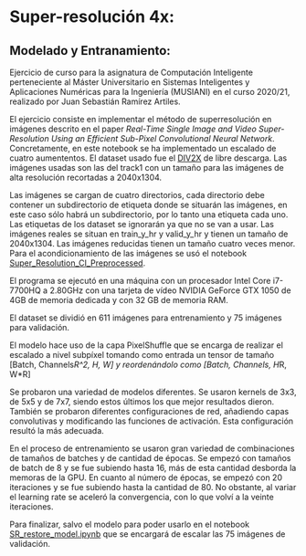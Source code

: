 # Super-resolución 4x:
## Modelado y Entranamiento:

Ejercicio de curso para la asignatura de Computación Inteligente perteneciente al Máster Universitario en Sistemas Inteligentes y Aplicaciones Numéricas para la Ingeniería (MUSIANI) en el curso 2020/21, realizado por Juan Sebastián Ramírez Artiles.

El ejercicio consiste en implementar el método de superresolución en imágenes descrito en el paper *Real-Time Single Image and Video Super-Resolution Using an Efficient Sub-Pixel Convolutional Neural Network*. Concretamente, en este notebook se ha implementado un escalado de cuatro aumententos. El dataset usado fue el [DIV2X](https://data.vision.ee.ethz.ch/cvl/DIV2K/) de libre descarga. Las imágenes usadas son las del track1 con un tamaño para las imágenes de alta resolución recortadas a 2040x1304.

Las imágenes se cargan de cuatro directorios, cada directorio debe contener un subdirectorio de etiqueta donde se situarán las imágenes, en este caso sólo habrá un subdirectorio, por lo tanto una etiqueta cada uno. Las etiquetas de los dataset se ignorarán ya que no se van a usar. Las imágenes reales se situan en train_y_hr y valid_y_hr y tienen un tamaño de 2040x1304. Las imágenes reducidas tienen un tamaño cuatro veces menor. Para el acondicionamiento de las imágenes se usó el notebook [Super_Resolution_CI_Preprocessed](Super_Resolution_CI_Preprocessed.ipynb).

El programa se ejecutó en una máquina con un procesador Intel Core i7-7700HQ a 2.80GHz con una tarjeta de vídeo NVIDIA GeForce GTX 1050 de 4GB de memoria dedicada y con 32 GB de memoria RAM.

El dataset se dividió en 611 imágenes para entrenamiento y 75 imágenes para validación.

El modelo hace uso de la capa PixelShuffle que se encarga de realizar el escalado a nivel subpíxel tomando como entrada un tensor de tamaño [Batch, Channels*R^2, H, W] y reordenándolo como [Batch, Channels, H*R, W*R]

Se probaron una variedad de modelos diferentes. Se usaron kernels de 3x3, de 5x5 y de 7x7, siendo estos últimos los que mejor resultados dieron. También se probaron diferentes configuraciones de red, añadiendo capas convolutivas y modificando las funciones de activación. Esta configuración resultó la más adecuada.

En el proceso de entrenamiento se usaron gran variedad de combinaciones de tamaños de batches y de cantidad de épocas. Se empezó con tamaños de batch de 8 y se fue subiendo hasta 16, más de esta cantidad desborda la memoras de la GPU. En cuanto al número de épocas, se empezó con 20 iteraciones y se fue subiendo hasta la cantidad de 80. No obstante, al variar el learning rate se aceleró la convergencia, con lo que volví a la veinte iteraciones.

Para finalizar, salvo el modelo para poder usarlo en el notebook [SR_restore_model.ipynb](SR_restore_model.ipynb) que se encargará de escalar las 75 imágenes de validación.